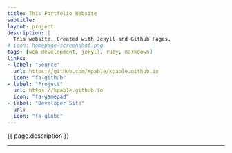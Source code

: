 ```yaml
---
title: This Portfolio Website
subtitle: 
layout: project
description: |
  This website. Created with Jekyll and Github Pages.
# icon: homepage-screenshot.png
tags: [web development, jekyll, ruby, markdown]
links:
- label: "Source"
  url: https://github.com/Kpable/kpable.github.io
  icon: "fa-github"
- label: "Project"
  url: https://kpable.github.io
  icon: "fa-gamepad"
- label: "Developer Site"
  url: 
  icon: "fa-globe"
---
```


<!-- Description -->
{{ page.description }}

---
